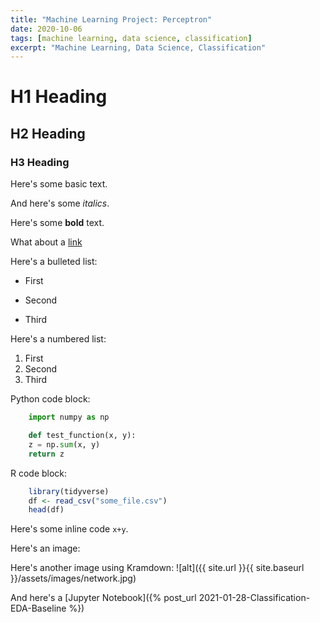 ```yaml
---
title: "Machine Learning Project: Perceptron"
date: 2020-10-06
tags: [machine learning, data science, classification]
excerpt: "Machine Learning, Data Science, Classification"
---
```


# H1 Heading

## H2 Heading

### H3 Heading

Here's some basic text.

And here's some *italics*.

Here's some **bold** text.

What about a [link](github.com/jpraguer)

Here's a bulleted list:
* First
+ Second
- Third

Here's a numbered list:
1. First
2. Second
3. Third

Python code block:
```python
    import numpy as np

    def test_function(x, y):
    z = np.sum(x, y)
    return z
```

R code block:
```r
    library(tidyverse)
    df <- read_csv("some_file.csv")
    head(df)
```

Here's some inline code `x+y`.

Here's an image:
<img src="{{ site.url }}{{ site.baseurl }}/assets/images/network.jpg" alt="">

Here's another image using Kramdown:
![alt]({{ site.url }}{{ site.baseurl }}/assets/images/network.jpg)

And here's a [Jupyter Notebook]({% post_url 2021-01-28-Classification-EDA-Baseline %})